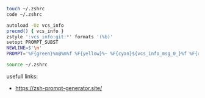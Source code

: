 ~~~ bash
touch ~/.zshrc
code ~/.zshrc
~~~

~~~ bash
autoload -Uz vcs_info
precmd() { vcs_info }
zstyle ':vcs_info:git:*' formats '(%b)'
setopt PROMPT_SUBST
NEWLINE=$'\n'
PROMPT='%F{green}%n@%m%f %F{yellow}%~ %F{cyan}${vcs_info_msg_0_}%f %F{reset_color}${NEWLINE}$ '
~~~

~~~ bash
source ~/.zshrc
~~~

usefull links:
- https://zsh-prompt-generator.site/

